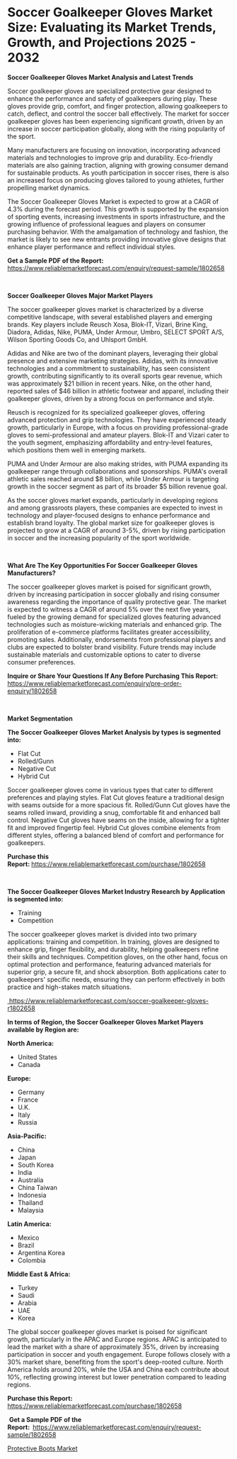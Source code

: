 <p><h1>Soccer Goalkeeper Gloves Market Size: Evaluating its Market Trends, Growth, and Projections 2025 - 2032</h1></p><p><strong>Soccer Goalkeeper Gloves Market Analysis and Latest Trends</strong></p>
<p><p>Soccer goalkeeper gloves are specialized protective gear designed to enhance the performance and safety of goalkeepers during play. These gloves provide grip, comfort, and finger protection, allowing goalkeepers to catch, deflect, and control the soccer ball effectively. The market for soccer goalkeeper gloves has been experiencing significant growth, driven by an increase in soccer participation globally, along with the rising popularity of the sport. </p><p>Many manufacturers are focusing on innovation, incorporating advanced materials and technologies to improve grip and durability. Eco-friendly materials are also gaining traction, aligning with growing consumer demand for sustainable products. As youth participation in soccer rises, there is also an increased focus on producing gloves tailored to young athletes, further propelling market dynamics.</p><p>The Soccer Goalkeeper Gloves Market is expected to grow at a CAGR of 4.3% during the forecast period. This growth is supported by the expansion of sporting events, increasing investments in sports infrastructure, and the growing influence of professional leagues and players on consumer purchasing behavior. With the amalgamation of technology and fashion, the market is likely to see new entrants providing innovative glove designs that enhance player performance and reflect individual styles.</p></p>
<p><strong>Get a Sample PDF of the Report:&nbsp;</strong> <a href="https://www.reliablemarketforecast.com/enquiry/request-sample/1802658?utm_campaign=2200&utm_medium=2&utm_source=Github&utm_content=ia&utm_term=07022025&utm_id=soccer-goalkeeper-gloves">https://www.reliablemarketforecast.com/enquiry/request-sample/1802658</a></p>
<p>&nbsp;</p>
<p><strong>Soccer Goalkeeper Gloves Major Market Players</strong></p>
<p><p>The soccer goalkeeper gloves market is characterized by a diverse competitive landscape, with several established players and emerging brands. Key players include Reusch Xosa, Blok-IT, Vizari, Brine King, Diadora, Adidas, Nike, PUMA, Under Armour, Umbro, SELECT SPORT A/S, Wilson Sporting Goods Co, and Uhlsport GmbH.</p><p>Adidas and Nike are two of the dominant players, leveraging their global presence and extensive marketing strategies. Adidas, with its innovative technologies and a commitment to sustainability, has seen consistent growth, contributing significantly to its overall sports gear revenue, which was approximately $21 billion in recent years. Nike, on the other hand, reported sales of $46 billion in athletic footwear and apparel, including their goalkeeper gloves, driven by a strong focus on performance and style.</p><p>Reusch is recognized for its specialized goalkeeper gloves, offering advanced protection and grip technologies. They have experienced steady growth, particularly in Europe, with a focus on providing professional-grade gloves to semi-professional and amateur players. Blok-IT and Vizari cater to the youth segment, emphasizing affordability and entry-level features, which positions them well in emerging markets.</p><p>PUMA and Under Armour are also making strides, with PUMA expanding its goalkeeper range through collaborations and sponsorships. PUMA's overall athletic sales reached around $8 billion, while Under Armour is targeting growth in the soccer segment as part of its broader $5 billion revenue goal.</p><p>As the soccer gloves market expands, particularly in developing regions and among grassroots players, these companies are expected to invest in technology and player-focused designs to enhance performance and establish brand loyalty. The global market size for goalkeeper gloves is projected to grow at a CAGR of around 3-5%, driven by rising participation in soccer and the increasing popularity of the sport worldwide.</p></p>
<p>&nbsp;</p>
<p><strong>What Are The Key Opportunities For Soccer Goalkeeper Gloves Manufacturers?</strong></p>
<p><p>The soccer goalkeeper gloves market is poised for significant growth, driven by increasing participation in soccer globally and rising consumer awareness regarding the importance of quality protective gear. The market is expected to witness a CAGR of around 5% over the next five years, fueled by the growing demand for specialized gloves featuring advanced technologies such as moisture-wicking materials and enhanced grip. The proliferation of e-commerce platforms facilitates greater accessibility, promoting sales. Additionally, endorsements from professional players and clubs are expected to bolster brand visibility. Future trends may include sustainable materials and customizable options to cater to diverse consumer preferences.</p></p>
<p><strong>Inquire or Share Your Questions If Any Before Purchasing This Report:</strong> <a href="https://www.reliablemarketforecast.com/enquiry/pre-order-enquiry/1802658?utm_campaign=2200&utm_medium=2&utm_source=Github&utm_content=ia&utm_term=07022025&utm_id=soccer-goalkeeper-gloves">https://www.reliablemarketforecast.com/enquiry/pre-order-enquiry/1802658</a></p>
<p>&nbsp;</p>
<p><strong>Market Segmentation</strong></p>
<p><strong>The Soccer Goalkeeper Gloves Market Analysis by types is segmented into:</strong></p>
<p><ul><li>Flat Cut</li><li>Rolled/Gunn</li><li>Negative Cut</li><li>Hybrid Cut</li></ul></p>
<p><p>Soccer goalkeeper gloves come in various types that cater to different preferences and playing styles. Flat Cut gloves feature a traditional design with seams outside for a more spacious fit. Rolled/Gunn Cut gloves have the seams rolled inward, providing a snug, comfortable fit and enhanced ball control. Negative Cut gloves have seams on the inside, allowing for a tighter fit and improved fingertip feel. Hybrid Cut gloves combine elements from different styles, offering a balanced blend of comfort and performance for goalkeepers.</p></p>
<p><strong>Purchase this Report:&nbsp;</strong><a href="https://www.reliablemarketforecast.com/purchase/1802658?utm_campaign=2200&utm_medium=2&utm_source=Github&utm_content=ia&utm_term=07022025&utm_id=soccer-goalkeeper-gloves">https://www.reliablemarketforecast.com/purchase/1802658</a></p>
<p>&nbsp;</p>
<p><strong>The Soccer Goalkeeper Gloves Market Industry Research by Application is segmented into:</strong></p>
<p><ul><li>Training</li><li>Competition</li></ul></p>
<p><p>The soccer goalkeeper gloves market is divided into two primary applications: training and competition. In training, gloves are designed to enhance grip, finger flexibility, and durability, helping goalkeepers refine their skills and techniques. Competition gloves, on the other hand, focus on optimal protection and performance, featuring advanced materials for superior grip, a secure fit, and shock absorption. Both applications cater to goalkeepers' specific needs, ensuring they can perform effectively in both practice and high-stakes match situations.</p></p>
<p><a href="https://www.reliablemarketforecast.com/soccer-goalkeeper-gloves-r1802658?utm_campaign=2200&utm_medium=2&utm_source=Github&utm_content=ia&utm_term=07022025&utm_id=soccer-goalkeeper-gloves">&nbsp;https://www.reliablemarketforecast.com/soccer-goalkeeper-gloves-r1802658</a></p>
<p><strong>In terms of Region, the Soccer Goalkeeper Gloves Market Players available by Region are:</strong></p>
<p>
    <p> <strong> North America: </strong>
        <ul>
            <li>United States</li>
            <li>Canada</li>
        </ul>
        </p> 
    <p> <strong> Europe: </strong>
        <ul>
            <li>Germany</li>
            <li>France</li>
            <li>U.K.</li>
            <li>Italy</li>
            <li>Russia</li>
        </ul>
        </p> 
    <p> <strong> Asia-Pacific: </strong>
        <ul>
            <li>China</li>
            <li>Japan</li>
            <li>South Korea</li>
            <li>India</li>
            <li>Australia</li>
            <li>China Taiwan</li>
            <li>Indonesia</li>
            <li>Thailand</li>
            <li>Malaysia</li>
        </ul>
        </p> 
    <p> <strong> Latin America: </strong>
        <ul>
            <li>Mexico</li>
            <li>Brazil</li>
            <li>Argentina Korea</li>
            <li>Colombia</li>
        </ul>
        </p> 
    <p> <strong> Middle East & Africa: </strong>
        <ul>
            <li>Turkey</li>
            <li>Saudi</li>
            <li>Arabia</li>
            <li>UAE</li>
            <li>Korea</li>
        </ul>
    </p>
    </p>
<p><p>The global soccer goalkeeper gloves market is poised for significant growth, particularly in the APAC and Europe regions. APAC is anticipated to lead the market with a share of approximately 35%, driven by increasing participation in soccer and youth engagement. Europe follows closely with a 30% market share, benefiting from the sport's deep-rooted culture. North America holds around 20%, while the USA and China each contribute about 10%, reflecting growing interest but lower penetration compared to leading regions.</p></p>
<p><strong>Purchase this Report: </strong><a href="https://www.reliablemarketforecast.com/purchase/1802658?utm_campaign=2200&utm_medium=2&utm_source=Github&utm_content=ia&utm_term=07022025&utm_id=soccer-goalkeeper-gloves">https://www.reliablemarketforecast.com/purchase/1802658</a></p>
<p>&nbsp;<strong>Get a Sample PDF of the Report:&nbsp;&nbsp;</strong><a href="https://www.reliablemarketforecast.com/enquiry/request-sample/1802658?utm_campaign=2200&utm_medium=2&utm_source=Github&utm_content=ia&utm_term=07022025&utm_id=soccer-goalkeeper-gloves">https://www.reliablemarketforecast.com/enquiry/request-sample/1802658</a></p>
<p><strong></strong></p>
<p><p><a href="https://github.com/shondapmbau/Market-Research-Report-List-1/blob/main/protective-boots-market.md?utm_campaign=2200&utm_medium=2&utm_source=Github&utm_content=ia&utm_term=07022025&utm_id=soccer-goalkeeper-gloves">Protective Boots Market</a></p></p>